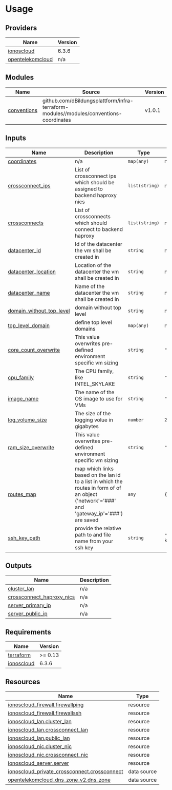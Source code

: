 # Usage

<!--- BEGIN_TF_DOCS --->

## Providers

| Name | Version |
|------|---------|
| <a name="provider_ionoscloud"></a> [ionoscloud](#provider\_ionoscloud) | 6.3.6 |
| <a name="provider_opentelekomcloud"></a> [opentelekomcloud](#provider\_opentelekomcloud) | n/a |
## Modules

| Name | Source | Version |
|------|--------|---------|
| <a name="module_conventions"></a> [conventions](#module\_conventions) | github.com/dBildungsplattform/infra-terraform-modules//modules/conventions-coordinates | v1.0.1 |
## Inputs

| Name | Description | Type | Default | Required |
|------|-------------|------|---------|:--------:|
| <a name="input_coordinates"></a> [coordinates](#input\_coordinates) | n/a | `map(any)` | n/a | yes |
| <a name="input_crossconnect_ips"></a> [crossconnect\_ips](#input\_crossconnect\_ips) | List of crossconnect ips which should be assigned to backend haproxy nics | `list(string)` | n/a | yes |
| <a name="input_crossconnects"></a> [crossconnects](#input\_crossconnects) | List of crossconnects which should connect to backend haproxy | `list(string)` | n/a | yes |
| <a name="input_datacenter_id"></a> [datacenter\_id](#input\_datacenter\_id) | Id of the datacenter the vm shall be created in | `string` | n/a | yes |
| <a name="input_datacenter_location"></a> [datacenter\_location](#input\_datacenter\_location) | Location of the datacenter the vm shall be created in | `string` | n/a | yes |
| <a name="input_datacenter_name"></a> [datacenter\_name](#input\_datacenter\_name) | Name of the datacenter the vm shall be created in | `string` | n/a | yes |
| <a name="input_domain_without_top_level"></a> [domain\_without\_top\_level](#input\_domain\_without\_top\_level) | domain without top level | `string` | n/a | yes |
| <a name="input_top_level_domain"></a> [top\_level\_domain](#input\_top\_level\_domain) | define top level domains | `map(any)` | n/a | yes |
| <a name="input_core_count_overwrite"></a> [core\_count\_overwrite](#input\_core\_count\_overwrite) | This value overwrites pre-defined environment specific vm sizing | `string` | `""` | no |
| <a name="input_cpu_family"></a> [cpu\_family](#input\_cpu\_family) | The CPU family, like INTEL\_SKYLAKE | `string` | `""` | no |
| <a name="input_image_name"></a> [image\_name](#input\_image\_name) | The name of the OS image to use for VMs | `string` | `"centos:7"` | no |
| <a name="input_log_volume_size"></a> [log\_volume\_size](#input\_log\_volume\_size) | The size of the logging volue in gigabytes | `number` | `200` | no |
| <a name="input_ram_size_overwrite"></a> [ram\_size\_overwrite](#input\_ram\_size\_overwrite) | This value overwrites pre-defined environment specific vm sizing | `string` | `""` | no |
| <a name="input_routes_map"></a> [routes\_map](#input\_routes\_map) | map which links based on the lan id to a list in which the routes in form of of an object ('network'='###' and 'gateway\_ip'='###') are saved | `any` | `{}` | no |
| <a name="input_ssh_key_path"></a> [ssh\_key\_path](#input\_ssh\_key\_path) | provide the relative path to and file name from your ssh key | `string` | `"./ssh-key.pub"` | no |
## Outputs

| Name | Description |
|------|-------------|
| <a name="output_cluster_lan"></a> [cluster\_lan](#output\_cluster\_lan) | n/a |
| <a name="output_crossconnect_haproxy_nics"></a> [crossconnect\_haproxy\_nics](#output\_crossconnect\_haproxy\_nics) | n/a |
| <a name="output_server_primary_ip"></a> [server\_primary\_ip](#output\_server\_primary\_ip) | n/a |
| <a name="output_server_public_ip"></a> [server\_public\_ip](#output\_server\_public\_ip) | n/a |
## Requirements

| Name | Version |
|------|---------|
| <a name="requirement_terraform"></a> [terraform](#requirement\_terraform) | >= 0.13 |
| <a name="requirement_ionoscloud"></a> [ionoscloud](#requirement\_ionoscloud) | 6.3.6 |
## Resources

| Name | Type |
|------|------|
| [ionoscloud_firewall.firewallping](https://registry.terraform.io/providers/ionos-cloud/ionoscloud/6.3.6/docs/resources/firewall) | resource |
| [ionoscloud_firewall.firewallssh](https://registry.terraform.io/providers/ionos-cloud/ionoscloud/6.3.6/docs/resources/firewall) | resource |
| [ionoscloud_lan.cluster_lan](https://registry.terraform.io/providers/ionos-cloud/ionoscloud/6.3.6/docs/resources/lan) | resource |
| [ionoscloud_lan.crossconnect_lan](https://registry.terraform.io/providers/ionos-cloud/ionoscloud/6.3.6/docs/resources/lan) | resource |
| [ionoscloud_lan.public_lan](https://registry.terraform.io/providers/ionos-cloud/ionoscloud/6.3.6/docs/resources/lan) | resource |
| [ionoscloud_nic.cluster_nic](https://registry.terraform.io/providers/ionos-cloud/ionoscloud/6.3.6/docs/resources/nic) | resource |
| [ionoscloud_nic.crossconnect_nic](https://registry.terraform.io/providers/ionos-cloud/ionoscloud/6.3.6/docs/resources/nic) | resource |
| [ionoscloud_server.server](https://registry.terraform.io/providers/ionos-cloud/ionoscloud/6.3.6/docs/resources/server) | resource |
| [ionoscloud_private_crossconnect.crossconnect](https://registry.terraform.io/providers/ionos-cloud/ionoscloud/6.3.6/docs/data-sources/private_crossconnect) | data source |
| [opentelekomcloud_dns_zone_v2.dns_zone](https://registry.terraform.io/providers/opentelekomcloud/opentelekomcloud/latest/docs/data-sources/dns_zone_v2) | data source |

<!--- END_TF_DOCS --->

